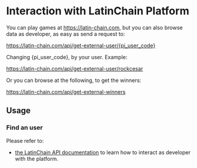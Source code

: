 # Interaction with LatinChain Platform

You can play games at https://latin-chain.com, but you can also browse data as developer, as easy as send a request to:

https://latin-chain.com/api/get-external-user/{pi_user_code}

Changing {pi_user_code}, by your user. Example:

https://latin-chain.com/api/get-external-user/rockcesar

Or you can browse at the following, to get the winners:

https://latin-chain.com/api/get-external-winners

## Usage

### Find an user

Please refer to:
* [the LatinChain API documentation](./latinchain_API.md) to learn how to interact as developer with the platform.
